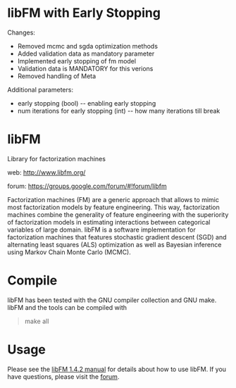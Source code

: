 libFM with Early Stopping
=========================

Changes:

* Removed mcmc and sgda optimization methods
* Added validation data as mandatory parameter
* Implemented early stopping of fm model
* Validation data is MANDATORY for this verions
* Removed handling of Meta 

Additional parameters:
* early stopping (bool) -- enabling early stopping
* num iterations for early stopping (int) -- how many iterations till break




libFM
=====

Library for factorization machines

web: http://www.libfm.org/

forum: https://groups.google.com/forum/#!forum/libfm

Factorization machines (FM) are a generic approach that allows to mimic most factorization models by feature engineering. This way, factorization machines combine the generality of feature engineering with the superiority of factorization models in estimating interactions between categorical variables of large domain. libFM is a software implementation for factorization machines that features stochastic gradient descent (SGD) and alternating least squares (ALS) optimization as well as Bayesian inference using Markov Chain Monte Carlo (MCMC).

Compile
=======
libFM has been tested with the GNU compiler collection and GNU make. libFM and the tools can be compiled with
> make all

Usage
=====
Please see the [libFM 1.4.2 manual](http://www.libfm.org/libfm-1.42.manual.pdf) for details about how to use libFM. If you have questions, please visit the [forum](https://groups.google.com/forum/#!forum/libfm).
